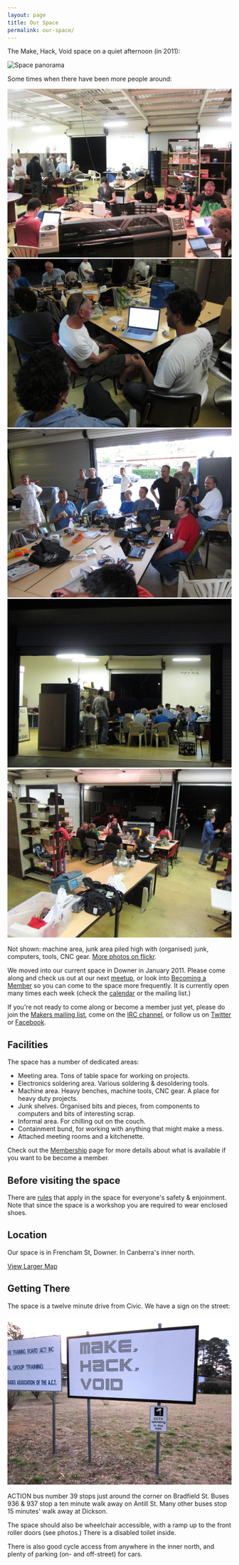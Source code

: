 ```yaml
---
layout: page
title: Our Space
permalink: our-space/
---
```


The Make, Hack, Void space on a quiet afternoon (in 2011):

![Space panorama](/images/our-space/mhv-space-large.jpg)

Some times when there have been more people around:

![People in the space](/images/our-space/space-people-1.jpg)
![People in the space](/images/our-space/space-people-2.jpg)
![People in the space](/images/our-space/space-people-3.jpg)
![People in the space](/images/our-space/space-people-4.jpg)
![People in the space](/images/our-space/space-people-5.jpg)

Not shown: machine area, junk area piled high with (organised) junk, computers, tools, CNC gear. [More photos on flickr](http://www.flickr.com/groups/makehackvoid/).

We moved into our current space in Downer in January 2011. Please come
along and check us out at our next [meetup](/meetings/), or
look into [Becoming a Member](/join/) so you can come to
the space more frequently. It is currently open many times each week
(check the
[calendar](https://www.google.com/calendar/embed?src=s9j75t8siijp625kfmjob13rv4%40group.calendar.google.com&ctz=Australia/Sydney)
or the mailing list.)

If you're not ready to come along or become a member just yet, please do
join the [Makers mailing list](/contact/#mailing-list), come on the
[IRC channel](/contact/#irc-channel), or follow us on
[Twitter](http://twitter.com/makehackvoid) or
[Facebook](http://www.facebook.com/group.php?gid=357947732276).

Facilities
----------

The space has a number of dedicated areas:

-   Meeting area. Tons of table space for working on projects.
-   Electronics soldering area. Various soldering & desoldering tools.
-   Machine area. Heavy benches, machine tools, CNC gear. A place for
    heavy duty projects.
-   Junk shelves. Organised bits and pieces, from components to
    computers and bits of interesting scrap.
-   Informal area. For chilling out on the couch.
-   Containment bund, for working with anything that might make a mess.
-   Attached meeting rooms and a kitchenette.

Check out the [Membership](/join/) page for more details
about what is available if you want to be become a member.

Before visiting the space
-------------------------

There are [rules](/rules/) that apply in the space for
everyone's safety & enjoinment. Note that since the space is a workshop
you are required to wear enclosed shoes.

Location
--------

Our space is in Frencham St, Downer. In Canberra's inner north.

[View Larger Map](http://maps.google.com/maps?q=-35.244511,149.145911&num=1&t=h&sll=-35.244399,149.145879&sspn=0.001792,0.003484&hl=en&ie=UTF8&ll=-35.244462,149.145917&spn=0.003584,0.006968&z=14&source=embed)

Getting There
-------------

The space is a twelve minute drive from Civic. We have a sign on the street:

![street sign](/images/our-space/mhv-sign.jpg)

ACTION bus number 39 stops just around the corner on Bradfield St. Buses
936 & 937 stop a ten minute walk away on Antill St. Many other buses
stop 15 minutes' walk away at Dickson.

The space should also be wheelchair accessible, with a ramp up to the
front roller doors (see photos.) There is a disabled toilet inside.

There is also good cycle access from anywhere in the inner north, and
plenty of parking (on- and off-street) for cars.
